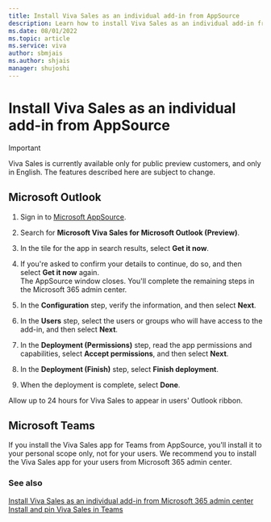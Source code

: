 ```yaml
---
title: Install Viva Sales as an individual add-in from AppSource
description: Learn how to install Viva Sales as an individual add-in from AppSource
ms.date: 08/01/2022
ms.topic: article
ms.service: viva
author: sbmjais
ms.author: shjais
manager: shujoshi
---
```


# Install Viva Sales as an individual add-in from AppSource

> [!IMPORTANT]
> Viva Sales is currently available only for public preview customers, and only in English. The features described here are subject to change.

## Microsoft Outlook

1.  Sign in to [Microsoft AppSource](https://appsource.microsoft.com/en-US/home).

2.  Search for **Microsoft Viva Sales for Microsoft Outlook (Preview)**.
    
3.  In the tile for the app in search results, select **Get it now**.

4.  If you're asked to confirm your details to continue, do so, and then select **Get it now** again.  
    The AppSource window closes. You'll complete the remaining steps in the Microsoft 365 admin center.

5.  In the **Configuration** step, verify the information, and then select **Next**.

6.  In the **Users** step, select the users or groups who will have access to the add-in, and then select **Next**.

7.  In the **Deployment (Permissions)** step, read the app permissions and capabilities, select **Accept permissions**, and then select **Next**.

8.  In the **Deployment (Finish)** step, select **Finish deployment**.

9.  When the deployment is complete, select **Done**.

Allow up to 24 hours for Viva Sales to appear in users' Outlook ribbon.

## Microsoft Teams

If you install the Viva Sales app for Teams from AppSource, you'll install it to your personal scope only, not for your users. We recommend you to install the Viva Sales app for your users from Microsoft 365 admin center.

### See also

[Install Viva Sales as an individual add-in from Microsoft 365 admin center](install-viva-sales-individual-add-in-admin-center.md)<br>
[Install and pin Viva Sales in Teams](install-pin-viva-sales-teams.md)
